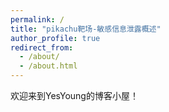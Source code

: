```yaml
---
permalink: /
title: "pikachu靶场-敏感信息泄露概述"
author_profile: true
redirect_from: 
  - /about/
  - /about.html
---
```


欢迎来到YesYoung的博客小屋！
